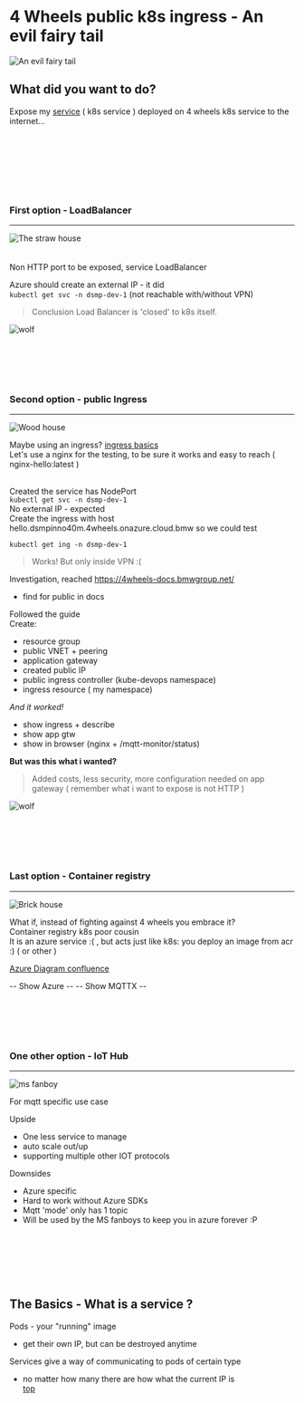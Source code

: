 # 4 Wheels public k8s ingress - An evil fairy tail

![An evil fairy tail](3-little-pigs.jpeg "An evil fairy tail")  

## What did you want to do?

Expose my [service](#The-Basics---What-is-a-service-?) ( k8s service ) deployed on 4 wheels k8s service to the internet...

<br />
<br />
<br />
<br />
<br />
<br />

### First option - LoadBalancer
***
![The straw house](straw-house.png "The straw house")  
<br />
<br />
Non HTTP port to be exposed, service LoadBalancer  

Azure should create an external IP - it did  
`kubectl get svc -n dsmp-dev-1`
(not reachable with/without VPN)

> Conclusion Load Balancer is 'closed' to k8s itself.

![wolf](wolf-blow.png "wolf")

<br /> <br /> <br /> <br />  

### Second option - public Ingress
***
![Wood house](wood-house.png "The Wood house")  

Maybe using an ingress? [ingress basics](../networking/ingress.md)  
Let's use a nginx for the testing, to be sure it works and easy to reach ( nginx-hello:latest )  
<br /> 

Created the service has NodePort  
`kubectl get svc -n dsmp-dev-1`  
No external IP - expected  
Create the ingress with host hello.dsmpinno40m.4wheels.onazure.cloud.bmw so we could test

`kubectl get ing -n dsmp-dev-1`  

> Works! But only inside VPN :(

Investigation, reached https://4wheels-docs.bmwgroup.net/  
- find for public in docs

Followed the guide<br/>
Create:
- resource group
- public VNET + peering
- application gateway
- created public IP
- public ingress controller (kube-devops namespace)
- ingress resource ( my namespace)

*And it worked!*
- show ingress + describe
- show app gtw 
- show in browser (nginx + /mqtt-monitor/status)


**But was this what i wanted?**

> Added costs, less security, more configuration needed on app gateway ( remember what
 i want to expose is not HTTP )

![wolf](wolf-blow.png "wolf")

<br /> <br /> <br /> <br />  


### Last option - Container registry
***
![Brick house](brick-house.png "The Brick house")  

What if, instead of fighting against 4 wheels you embrace it?  
Container registry k8s poor cousin<br/>
It is an azure service :( , but acts just like k8s: you deploy an image from acr :) ( or other ) 

[Azure Diagram confluence](https://atc.bmwgroup.net/confluence/x/ujNKUQ)

-- Show Azure --
-- Show MQTTX --

<br /> <br /> <br /> <br />  

### One other option - IoT Hub
***
![ms fanboy](ms-fanboy.jpeg "fanboy")  

For mqtt specific use case  

Upside
- One less service to manage
- auto scale out/up
- supporting multiple other IOT protocols

Downsides 
- Azure specific
- Hard to work without Azure SDKs
- Mqtt 'mode' only has 1 topic 
- Will be used by the MS fanboys to keep you in azure forever :P

<br /><br /><br /><br /><br />

## The Basics - What is a service ?
Pods - your "running" image
- get their own IP, but can be destroyed anytime

Services give a way of communicating to pods of certain type 
- no matter how many there are how what the current IP is  
[top](###-What-did-you-want-to-do?) 



